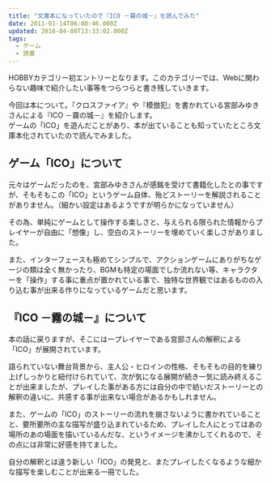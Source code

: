 ```yaml
---
title: "文庫本になっていたので『ICO －霧の城－』を読んでみた"
date: 2011-01-14T06:00:46.000Z
updated: 2016-04-08T13:33:02.000Z
tags: 
  - ゲーム
  - 読書
---
```



HOBBYカテゴリー初エントリーとなります。このカテゴリーでは、Webに関わらない趣味で紹介したい事等をつらつらと書き残していきます。

今回は本について。『クロスファイア』や『模倣犯』を書かれている宮部みゆきさんによる『ICO －霧の城－』を紹介します。  
 ゲームの「ICO」を遊んだことがあり、本が出ていることも知っていたところ文庫本化されていたので読んでみました。


## ゲーム「ICO」について

元々はゲームだったのを、宮部みゆきさんが感銘を受けて書籍化したとの事ですが、そもそもこの「ICO」というゲーム自体、殆どストーリーを解説されることがありません。（細かい設定はあるようですが明らかになっていません）

その為、単純にゲームとして操作する楽しさと、与えられる限られた情報からプレイヤーが自由に「想像」し、空白のストーリーを埋めていく楽しさがありました。

また、インターフェースも極めてシンプルで、アクションゲームにありがちなゲージの類は全く無かったり、BGMも特定の場面でしか流れない等、キャラクターを「操作」する事に重点が置かれている事で、独特な世界観ではあるものの入り込む事が出来る作りになっているゲームだと思います。


## 『ICO －霧の城－』について

本の話に戻りますが、そこには一プレイヤーである宮部さんの解釈による「ICO」が展開されています。

語られていない舞台背景から、主人公・ヒロインの性格、そもそもの目的を練り上げしっかりと紐付けられていて、次が気になる展開が続き一気に読み終えることが出来ましたが、プレイした事がある方には自分の中で紡いだストーリーとの解釈の違いに、共感する事が出来ない場合があるかもしれません。

また、ゲームの「ICO」のストーリーの流れを崩さないように書かれていることと、要所要所の主な描写が盛り込まれているため、プレイした人にとってはあの場所のあの場面を描いているんだな、というイメージを沸かしてくれるので、その点には非常に好感を持てました。

自分の解釈とは違う新しい「ICO」の発見と、またプレイしたくなるような細かな描写を楽しむことが出来る一冊でした。


